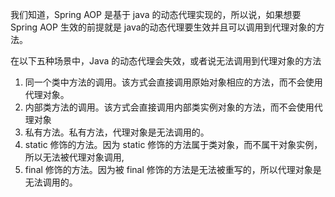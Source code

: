 我们知道，Spring AOP 是基于 java 的动态代理实现的，所以说，如果想要 Spring AOP 生效的前提就是 java的动态代理要生效并且可以调用到代理对象的方法。

在以下五种场景中，Java 的动态代理会失效，或者说无法调用到代理对象的方法
1. 同一个类中方法的调用。该方式会直接调用原始对象相应的方法，而不会使用代理对象。
2. 内部类方法的调用。该方式会直接调用内部类实例对象的方法，而不会使用代理对象
3. 私有方法。私有方法，代理对象是无法调用的。
4. static 修饰的方法。因为 static 修饰的方法属于类对象，而不属干对象实例，所以无法被代理对象调用,
5. final 修饰的方法。因为被 final 修饰的方法是无法被重写的，所以代理对象是无法调用的。